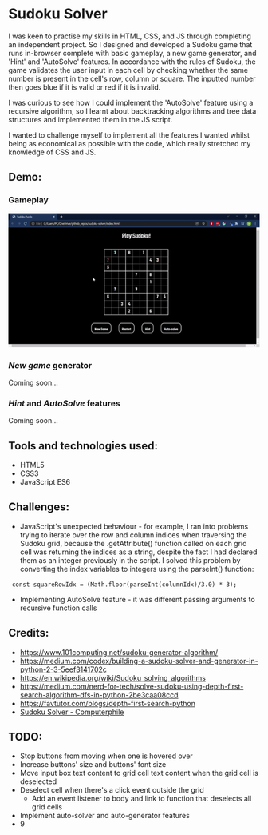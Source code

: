 # Sudoku Solver

I was keen to practise my skills in HTML, CSS, and JS through completing an independent project. So I designed and developed a Sudoku game that runs in-browser complete with basic gameplay, a new game generator, and 'Hint' and 'AutoSolve' features. In accordance with the rules of Sudoku, the game validates the user input in each cell by checking whether the same number is present in the cell's row, column or square. The inputted number then goes blue if it is valid or red if it is invalid.

I was curious to see how I could implement the 'AutoSolve' feature using a recursive algorithm, so I learnt about backtracking algorithms and tree data structures and implemented them in the JS script.

I wanted to challenge myself to implement all the features I wanted whilst being as economical as possible with the code, which really stretched my knowledge of CSS and JS.

## Demo:

### Gameplay
![Gameplay Demo](demo/gameplay.gif)

### _New game_ generator
Coming soon...

### _Hint_ and _AutoSolve_ features
Coming soon...

## Tools and technologies used:
* HTML5
* CSS3
* JavaScript ES6

## Challenges:
* JavaScript's unexpected behaviour - for example, I ran into problems trying to iterate over the row and column indices when traversing the Sudoku grid, because the .getAttribute() function called on each grid cell was returning the indices as a string, despite the fact I had declared them as an integer previously in the script. I solved this problem by converting the index variables to integers using the parseInt() function:
 ```
  const squareRowIdx = (Math.floor(parseInt(columnIdx)/3.0) * 3);
 ```
* Implementing AutoSolve feature - it was different passing arguments to recursive function calls

## Credits:
* https://www.101computing.net/sudoku-generator-algorithm/
* https://medium.com/codex/building-a-sudoku-solver-and-generator-in-python-2-3-5eef3141702c
* https://en.wikipedia.org/wiki/Sudoku_solving_algorithms
* https://medium.com/nerd-for-tech/solve-sudoku-using-depth-first-search-algorithm-dfs-in-python-2be3caa08ccd
* https://favtutor.com/blogs/depth-first-search-python
* [ Sudoku Solver - Computerphile](https://www.youtube.com/watch?v=G_UYXzGuqvM&ab_channel=Computerphile)


## TODO:
* Stop buttons from moving when one is hovered over
* Increase buttons' size and buttons' font size
* Move input box text content to grid cell text content when the grid cell is deselected
* Deselect cell when there's a click event outside the grid
  * Add an event listener to body and link to function that deselects all grid cells
* Implement auto-solver and auto-generator features
* 9
